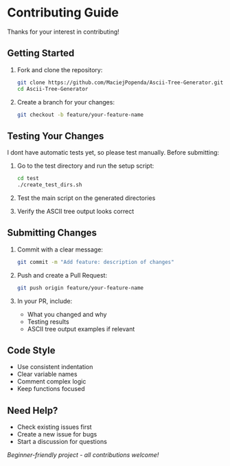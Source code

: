 # Contributing Guide

Thanks for your interest in contributing!

## Getting Started

1. Fork and clone the repository:
   ```bash
   git clone https://github.com/MaciejPopenda/Ascii-Tree-Generator.git
   cd Ascii-Tree-Generator
   ```

2. Create a branch for your changes:
   ```bash
   git checkout -b feature/your-feature-name
   ```

## Testing Your Changes

I dont have automatic tests yet, so please test manually. Before submitting:

1. Go to the test directory and run the setup script:
   ```bash
   cd test
   ./create_test_dirs.sh
   ```

2. Test the main script on the generated directories

3. Verify the ASCII tree output looks correct

## Submitting Changes

1. Commit with a clear message:
   ```bash
   git commit -m "Add feature: description of changes"
   ```

2. Push and create a Pull Request:
   ```bash
   git push origin feature/your-feature-name
   ```

3. In your PR, include:
   - What you changed and why
   - Testing results
   - ASCII tree output examples if relevant

## Code Style

- Use consistent indentation
- Clear variable names
- Comment complex logic
- Keep functions focused

## Need Help?

- Check existing issues first
- Create a new issue for bugs
- Start a discussion for questions

*Beginner-friendly project - all contributions welcome!*